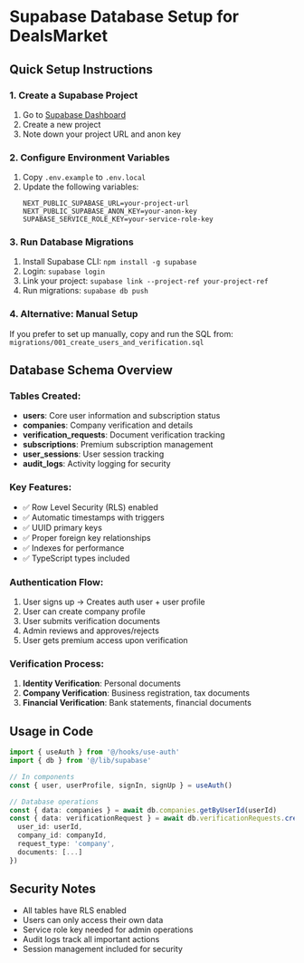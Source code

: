 # Supabase Database Setup for DealsMarket

## Quick Setup Instructions

### 1. Create a Supabase Project
1. Go to [Supabase Dashboard](https://supabase.com/dashboard)
2. Create a new project
3. Note down your project URL and anon key

### 2. Configure Environment Variables
1. Copy `.env.example` to `.env.local`
2. Update the following variables:
   ```
   NEXT_PUBLIC_SUPABASE_URL=your-project-url
   NEXT_PUBLIC_SUPABASE_ANON_KEY=your-anon-key
   SUPABASE_SERVICE_ROLE_KEY=your-service-role-key
   ```

### 3. Run Database Migrations
1. Install Supabase CLI: `npm install -g supabase`
2. Login: `supabase login`
3. Link your project: `supabase link --project-ref your-project-ref`
4. Run migrations: `supabase db push`

### 4. Alternative: Manual Setup
If you prefer to set up manually, copy and run the SQL from:
`migrations/001_create_users_and_verification.sql`

## Database Schema Overview

### Tables Created:
- **users**: Core user information and subscription status
- **companies**: Company verification and details
- **verification_requests**: Document verification tracking
- **subscriptions**: Premium subscription management
- **user_sessions**: User session tracking
- **audit_logs**: Activity logging for security

### Key Features:
- ✅ Row Level Security (RLS) enabled
- ✅ Automatic timestamps with triggers
- ✅ UUID primary keys
- ✅ Proper foreign key relationships
- ✅ Indexes for performance
- ✅ TypeScript types included

### Authentication Flow:
1. User signs up → Creates auth user + user profile
2. User can create company profile
3. User submits verification documents
4. Admin reviews and approves/rejects
5. User gets premium access upon verification

### Verification Process:
1. **Identity Verification**: Personal documents
2. **Company Verification**: Business registration, tax documents
3. **Financial Verification**: Bank statements, financial documents

## Usage in Code

```typescript
import { useAuth } from '@/hooks/use-auth'
import { db } from '@/lib/supabase'

// In components
const { user, userProfile, signIn, signUp } = useAuth()

// Database operations
const { data: companies } = await db.companies.getByUserId(userId)
const { data: verificationRequest } = await db.verificationRequests.create({
  user_id: userId,
  company_id: companyId,
  request_type: 'company',
  documents: [...]
})
```

## Security Notes
- All tables have RLS enabled
- Users can only access their own data
- Service role key needed for admin operations
- Audit logs track all important actions
- Session management included for security
